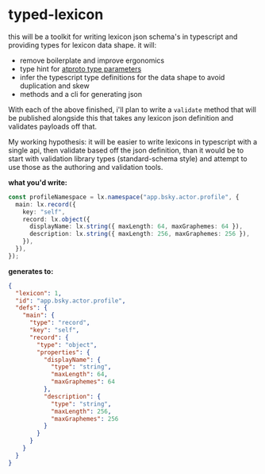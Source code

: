 # typed-lexicon

this will be a toolkit for writing lexicon json schema's in typescript and providing types for lexicon data shape. it will:

- remove boilerplate and improve ergonomics
- type hint for [atproto type parameters](https://atproto.com/specs/lexicon#overview-of-types)
- infer the typescript type definitions for the data shape to avoid duplication and skew
- methods and a cli for generating json

With each of the above finished, i'll plan to write a `validate` method that will be published alongside this that takes any lexicon json definition and validates payloads off that. 

My working hypothesis: it will be easier to write lexicons in typescript with a single api, then validate based off the json definition, than it would be to start with validation library types (standard-schema style) and attempt to use those as the authoring and validation tools.

**what you'd write:**

```typescript
const profileNamespace = lx.namespace("app.bsky.actor.profile", {
  main: lx.record({
    key: "self",
    record: lx.object({
      displayName: lx.string({ maxLength: 64, maxGraphemes: 64 }),
      description: lx.string({ maxLength: 256, maxGraphemes: 256 }),
    }),
  }),
});
```

**generates to:**

```json
{
  "lexicon": 1,
  "id": "app.bsky.actor.profile",
  "defs": {
    "main": {
      "type": "record",
      "key": "self",
      "record": {
        "type": "object",
        "properties": {
          "displayName": {
            "type": "string",
            "maxLength": 64,
            "maxGraphemes": 64
          },
          "description": {
            "type": "string",
            "maxLength": 256,
            "maxGraphemes": 256
          }
        }
      }
    }
  }
}
```
